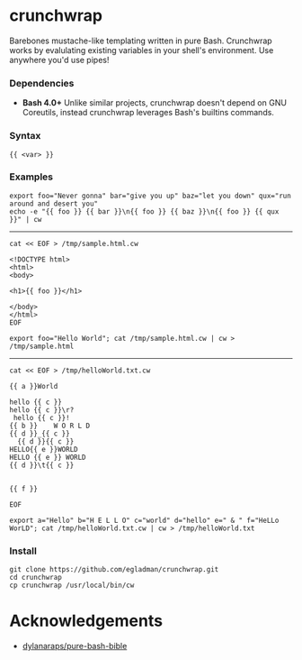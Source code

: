 # crunchwrap
Barebones mustache-like templating written in pure Bash. Crunchwrap works by evalulating existing variables in your shell's environment. Use anywhere you'd use pipes!

### Dependencies

- **Bash 4.0+** Unlike similar projects, crunchwrap doesn't depend on GNU Coreutils, instead crunchwrap leverages Bash's builtins commands.


### Syntax

```
{{ <var> }}
```

### Examples

```
export foo="Never gonna" bar="give you up" baz="let you down" qux="run around and desert you"
echo -e "{{ foo }} {{ bar }}\n{{ foo }} {{ baz }}\n{{ foo }} {{ qux }}" | cw 
```

--- 

```
cat << EOF > /tmp/sample.html.cw

<!DOCTYPE html>
<html>
<body>

<h1>{{ foo }}</h1>

</body>
</html>
EOF
```

```
export foo="Hello World"; cat /tmp/sample.html.cw | cw > /tmp/sample.html
```

---

```
cat << EOF > /tmp/helloWorld.txt.cw

{{ a }}World

hello {{ c }}
hello {{ c }}\r?
 hello {{ c }}!
{{ b }}    W O R L D
{{ d }}_{{ c }}
  {{ d }}{{ c }}
HELLO{{ e }}WORLD
HELLO {{ e }} WORLD
{{ d }}\t{{ c }}


{{ f }}

EOF
```

```
export a="Hello" b="H E L L O" c="world" d="hello" e=" & " f="HeLLo  WorLD"; cat /tmp/helloWorld.txt.cw | cw > /tmp/helloWorld.txt
```



### Install

```
git clone https://github.com/egladman/crunchwrap.git
cd crunchwrap
cp crunchwrap /usr/local/bin/cw
```

# Acknowledgements

- [dylanaraps/pure-bash-bible](https://github.com/dylanaraps/pure-bash-bible)
